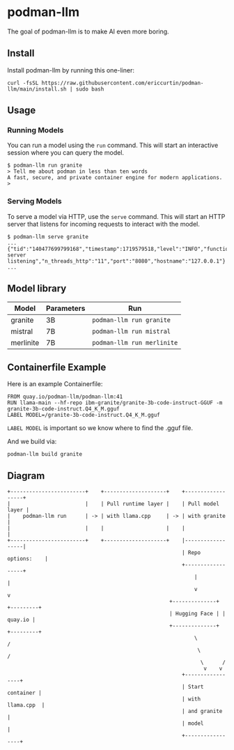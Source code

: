 # podman-llm

The goal of podman-llm is to make AI even more boring.

## Install

Install podman-llm by running this one-liner:

```
curl -fsSL https://raw.githubusercontent.com/ericcurtin/podman-llm/main/install.sh | sudo bash
```

## Usage

### Running Models

You can run a model using the `run` command. This will start an interactive session where you can query the model.

```
$ podman-llm run granite
> Tell me about podman in less than ten words
A fast, secure, and private container engine for modern applications.
>
```

### Serving Models

To serve a model via HTTP, use the `serve` command. This will start an HTTP server that listens for incoming requests to interact with the model.

```
$ podman-llm serve granite
...
{"tid":"140477699799168","timestamp":1719579518,"level":"INFO","function":"main","line":3793,"msg":"HTTP server listening","n_threads_http":"11","port":"8080","hostname":"127.0.0.1"}
...
```

## Model library

| Model              | Parameters | Run                            |
| ------------------ | ---------- | ------------------------------ |
| granite            | 3B         | `podman-llm run granite`       |
| mistral            | 7B         | `podman-llm run mistral`       |
| merlinite          | 7B         | `podman-llm run merlinite`     |

## Containerfile Example

Here is an example Containerfile:

```
FROM quay.io/podman-llm/podman-llm:41
RUN llama-main --hf-repo ibm-granite/granite-3b-code-instruct-GGUF -m granite-3b-code-instruct.Q4_K_M.gguf
LABEL MODEL=/granite-3b-code-instruct.Q4_K_M.gguf
```

`LABEL MODEL` is important so we know where to find the .gguf file.

And we build via:

```
podman-llm build granite
```

## Diagram

```
+------------------------+    +--------------------+    +------------------+
|                        |    | Pull runtime layer |    | Pull model layer |
|    podman-llm run      | -> | with llama.cpp     | -> | with granite     |
|                        |    |                    |    |                  |
+------------------------+    +--------------------+    |------------------|
                                                        | Repo options:    |
                                                        +------------------+
                                                            |          |
                                                            v          v
                                                    +--------------+ +---------+
                                                    | Hugging Face | | quay.io |
                                                    +--------------+ +---------+
                                                            \          /
                                                             \        /
                                                              \      /
                                                               v    v
                                                        +-----------------+
                                                        | Start container |
                                                        | with llama.cpp  |
                                                        | and granite     |
                                                        | model           |
                                                        +-----------------+
```


